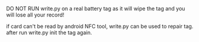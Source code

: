 DO NOT RUN write.py on a real battery tag as it will wipe the tag and you will lose all your record!

if card can't be read by android NFC tool, write.py can be used to repair tag. after run write.py init the tag again.